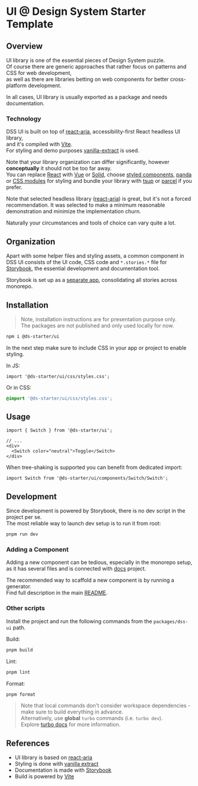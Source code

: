 # UI @ Design System Starter Template

## Overview

UI library is one of the essential pieces of Design System puzzle.  
Of course there are generic approaches that rather focus on patterns and CSS for web development,  
as well as there are libraries betting on web components for better cross-platform development.

In all cases, UI library is usually exported as a package and needs documentation.

### Technology

DSS UI is built on top of [react-aria](https://react-spectrum.adobe.com/react-aria/), accessibility-first React headless UI library,  
and it's compiled with [Vite](https://vitejs.dev/).  
For styling and demo purposes [vanilla-extract](https://vanilla-extract.style/) is used.

Note that your library organization can differ significantly, however **conceptually** it should not be too far away.  
You can replace [React](https://react.dev/) with [Vue](https://vuejs.org/) or [Solid](https://www.solidjs.com/), choose [styled components](https://styled-components.com/), [panda](https://panda-css.com/) or [CSS modules](https://github.com/css-modules/css-modules) for styling and bundle your library with [tsup](https://tsup.egoist.dev/) or [parcel](https://parceljs.org/) if you prefer.

Note that selected headless library ([react-aria](https://react-spectrum.adobe.com/react-aria/)) is great, but it's not a forced recommendation. It was selected to make a minimum reasonable demonstration and minimize the implementation churn.

Naturally your circumstances and tools of choice can vary quite a lot.

## Organization

Apart with some helper files and styling assets, a common component in DSS UI consists of the UI code, CSS code and `*.stories.*` file for [Storybook](https://storybook.js.org/), the essential development and documentation tool.

Storybook is set up as a [separate app](/apps/storybook/README.md), consolidating all stories across monorepo.

## Installation

> Note, installation instructions are for presentation purpose only.  
> The packages are not published and only used locally for now.

```sh
npm i @ds-starter/ui
```

In the next step make sure to include CSS in your app or project to enable styling.

In JS:

```tsx
import '@ds-starter/ui/css/styles.css';
```

Or in CSS:

```css
@import '@ds-starter/ui/css/styles.css';
```

## Usage

```tsx
import { Switch } from '@ds-starter/ui';

// ...
<div>
  <Switch color="neutral">Toggle</Switch>
</div>
```

When tree-shaking is supported you can benefit from dedicated import:

```tsx
import Switch from '@ds-starter/ui/components/Switch/Switch';
```

## Development

Since development is powered by Storybook, there is no dev script in the project per se.  
The most reliable way to launch dev setup is to run it from root:

```sh
pnpm run dev
```

### Adding a Component

Adding a new component can be tedious, especially in the monorepo setup,  
as it has several files and is connected with [docs](/apps/docs/README.md) project.

The recommended way to scaffold a new component is by running a generator.  
Find full description in the main [README](/README.md).

### Other scripts

Install the project and run the following commands from the `packages/dss-ui` path.

Build:

```sh
pnpm build
```

Lint:

```sh
pnpm lint
```

Format:

```sh
pnpm format
```

> Note that local commands don't consider workspace dependencies - make sure to build everything in advance.  
> Alternatively, use **global** `turbo` commands (i.e. `turbo dev`).  
> Explore [turbo docs](https://turbo.build/repo/docs/crafting-your-repository/running-tasks#using-global-turbo) for more information.

## References

- UI library is based on [react-aria](https://react-spectrum.adobe.com/react-aria/)
- Styling is done with [vanilla extract](https://vanilla-extract.style/)
- Documentation is made with [Storybook](https://storybook.js.org/)
- Build is powered by [Vite](https://vitejs.dev/)
